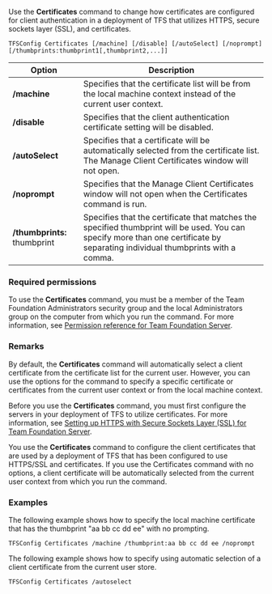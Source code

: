 Use the **Certificates** command to change how certificates are configured for client authentication in a deployment
of TFS that utilizes HTTPS, secure sockets layer (SSL), and certificates.

	TFSConfig Certificates [/machine] [/disable] [/autoSelect] [/noprompt] [/thumbprints:thumbprint1[,thumbprint2,...]]

<table>
	<thead>
		<tr>
			<th>Option</th>
			<th>Description</th>
		</tr>
	</thead>
	<tbody>
		<tr>
			<td><strong>/machine</strong></td>
			<td>Specifies that the certificate list will be from the local machine context instead of the current user context.</td>
		</tr>
		<tr>
			<td><strong>/disable</strong></td>
			<td>Specifies that the client authentication certificate setting will be disabled.</td>
		</tr>
		<tr>
			<td><strong>/autoSelect</strong></td>
			<td>Specifies that a certificate will be automatically selected from the certificate list. The Manage Client Certificates window will not open.</td>
		</tr>
		<tr>
			<td><strong>/noprompt</strong></td>
			<td>Specifies that the Manage Client Certificates window will not open when the Certificates command is run.</td>
		</tr>
		<tr>
			<td><strong>/thumbprints:</strong> thumbprint</td>
			<td>Specifies that the certificate that matches the specified thumbprint will be used. You can specify more than one certificate by separating individual thumbprints with a comma.</td>
		</tr>
	</tbody>
</table>

### Required permissions

To use the **Certificates** command, you must be a member of the Team Foundation Administrators security group
and the local Administrators group on the computer from which you run the command.
For more information, see [Permission reference for Team Foundation Server](../../../permissions.md).

### Remarks

By default, the **Certificates** command will automatically select a client certificate from the certificate list for the current user.
However, you can use the options for the command to specify a specific certificate or certificates from the current user context or from the local machine context.

Before you use the **Certificates** command, you must first configure the servers in your deployment of TFS to utilize certificates.
For more information, see [Setting up HTTPS with Secure Sockets Layer (SSL)  for Team Foundation Server](https://msdn.microsoft.com/library/27540d50-ac8a-46e1-a98e-baee43ed98a3).

You use the **Certificates** command to configure the client certificates that are used by a deployment of TFS that has been configured to use HTTPS/SSL and certificates.
If you use the Certificates command with no options, a client certificate will be automatically selected from the current user context from which you run the command.

### Examples

The following example shows how to specify the local machine certificate that has the thumbprint "aa bb cc dd ee" with no prompting.

    TFSConfig Certificates /machine /thumbprint:aa bb cc dd ee /noprompt

The following example shows how to specify using automatic selection of a client certificate from the current user store.

    TFSConfig Certificates /autoselect
